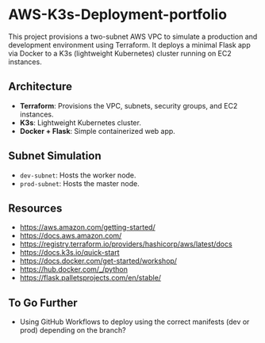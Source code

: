 # AWS-K3s-Deployment-portfolio

This project provisions a two-subnet AWS VPC to simulate a production and development environment using Terraform. It deploys a minimal Flask app via Docker to a K3s (lightweight Kubernetes) cluster running on EC2 instances.

## Architecture

- **Terraform**: Provisions the VPC, subnets, security groups, and EC2 instances.
- **K3s**: Lightweight Kubernetes cluster.
- **Docker + Flask**: Simple containerized web app.

## Subnet Simulation

- `dev-subnet`: Hosts the worker node.
- `prod-subnet`: Hosts the master node.

## Resources

- https://aws.amazon.com/getting-started/
- https://docs.aws.amazon.com/
- https://registry.terraform.io/providers/hashicorp/aws/latest/docs
- https://docs.k3s.io/quick-start
- https://docs.docker.com/get-started/workshop/
- https://hub.docker.com/_/python
- https://flask.palletsprojects.com/en/stable/

## To Go Further

- Using GitHub Workflows to deploy using the correct manifests (dev or prod) depending on the branch?
